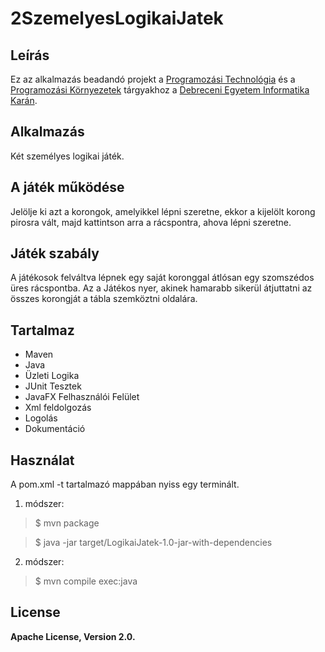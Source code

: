 # 2SzemelyesLogikaiJatek

Leírás
------
Ez az alkalmazás beadandó projekt a [Programozási Technológia](http://www.inf.unideb.hu/~jeszy/prt/) és a 
[Programozási Környezetek](http://www.inf.unideb.hu/~jeszy/progkorny/) tárgyakhoz a [Debreceni Egyetem Informatika Karán](http://w1.inf.unideb.hu/).

Alkalmazás
----------
Két személyes logikai játék.

A játék működése
----------------
Jelölje ki azt a korongok, amelyikkel lépni szeretne, ekkor a kijelölt 
korong pirosra vált, majd kattintson arra a rácspontra, ahova lépni 
szeretne. 

Játék szabály
-------------
A játékosok felváltva lépnek egy saját koronggal átlósan egy 
szomszédos üres rácspontba. Az a Játékos nyer, akinek hamarabb 
sikerül átjuttatni az összes korongját a tábla szemköztni oldalára.

Tartalmaz
---------
* Maven
* Java
* Üzleti Logika
* JUnit Tesztek
* JavaFX Felhasználói Felület
* Xml feldolgozás
* Logolás
* Dokumentáció

Használat
---------
A pom.xml -t tartalmazó mappában nyiss egy terminált.

1. módszer:

> $ mvn package

> $ java -jar target/LogikaiJatek-1.0-jar-with-dependencies

2. módszer:

> $ mvn compile exec:java

License
-------
**Apache License, Version 2.0.**
